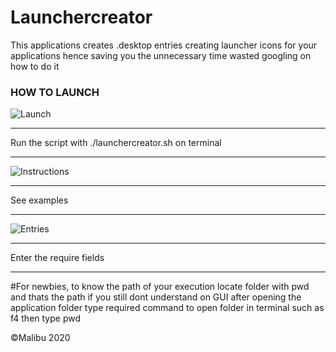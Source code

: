# Launchercreator
This applications creates .desktop entries creating launcher icons for your applications hence saving you the unnecessary time wasted googling on how to do it


### HOW TO LAUNCH
![Launch](https://user-images.githubusercontent.com/44660508/103088181-e4972180-45e1-11eb-8755-4cf9f6eb5403.png)

<hr>
Run the script with ./launchercreator.sh on terminal
<hr>

![Instructions](https://user-images.githubusercontent.com/44660508/103088191-ebbe2f80-45e1-11eb-86ef-9bb60f6e5371.png)

<hr>
See examples

<hr>

![Entries](https://user-images.githubusercontent.com/44660508/103088185-e660e500-45e1-11eb-91b7-0c69b203b8c5.png)

<hr>
Enter the require fields

<hr>


#For newbies, to know the path of your execution locate folder with pwd and thats the path
if you still dont understand on GUI after opening the application folder type required command to open folder in terminal such as f4 then type pwd

©Malibu 2020

